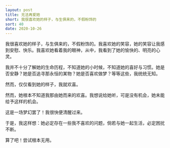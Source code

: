 ```yaml
---
layout: post
title: 无法再爱她
short: 我很喜欢她的样子，与生俱来的，不假粉饰的
sort: 40
date: 2020-10-26
---
```


我很喜欢她的样子，与生俱来的，不假粉饰的。我喜欢她的笑容，她的笑容让我感到安慰、快乐。我喜欢她看着我的眼神，从中，我看到了她的愉快的、明亮的心灵。

我并不十分了解她的生命历程，不知道她的小时候，不知道她的喜好与习惯。她是否安静？她是否追寻那永恒的某物？她是否喜欢做梦？等等这些，我统统无知。

然而，仅仅看到她的样子，我就欢喜。

然而，她根本不知道我那由她而来的欢喜。我想说给她听，可是没有机会，她未能给予这样的机会。

这是一场梦幻罢了！我很快便清醒过来。

于是，我这样想：她必定存在一些我不喜欢的问题，倘若与她一起生活，必定困扰不断。

算了吧！尝试根本无用。
